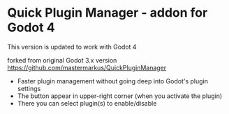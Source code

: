 # Quick Plugin Manager - addon for Godot 4

This version is updated to work with Godot 4

forked from original Godot 3.x version https://github.com/mastermarkus/QuickPluginManager

- Faster plugin management without going deep into Godot's plugin settings
- The button appear in upper-right corner (when you activate the plugin)
- There you can select plugin(s) to enable/disable
